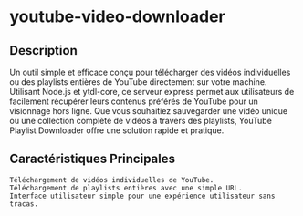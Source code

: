 # youtube-video-downloader

## Description

Un outil simple et efficace conçu pour télécharger des vidéos individuelles ou des playlists entières de YouTube directement sur votre machine. Utilisant Node.js et ytdl-core, ce serveur express permet aux utilisateurs de facilement récupérer leurs contenus préférés de YouTube pour un visionnage hors ligne. Que vous souhaitiez sauvegarder une vidéo unique ou une collection complète de vidéos à travers des playlists, YouTube Playlist Downloader offre une solution rapide et pratique.

## Caractéristiques Principales

    Téléchargement de vidéos individuelles de YouTube.
    Téléchargement de playlists entières avec une simple URL.
    Interface utilisateur simple pour une expérience utilisateur sans tracas.

